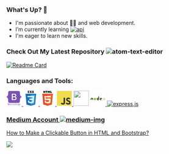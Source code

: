 ### What's Up? 👋

- I'm passionate about 👩‍💻 and web development.
- I’m currently learning <a href="https://en.wikipedia.org/wiki/API"> <img src="https://www.webtekno.com/images/editor/default/0003/32/5743dc63aab1fd54d0ca21c857dc722edbd3ca9a.jpeg" alt="api" width="40" height="20" ></a>
- I'm eager to learn new skills.

### Check Out My Latest Repository <img src="https://images.ctfassets.net/3prze68gbwl1/asset-17suaysk1qa1ki0/f2e825e764d2a94ffb0009b7342c5e9d/B62xj9FCUAA3YoC.png" alt="atom-text-editor" width="23" height="23">
[![Readme Card](https://github-readme-stats.vercel.app/api/pin/?username=gulinte&repo=Roshambo)](https://github.com/gulinte/Roshambo)
<h3 align="left">Languages and Tools:</h3>
<p align="left"> <a href="https://getbootstrap.com" target="_blank" rel="noreferrer"> <img src="https://raw.githubusercontent.com/devicons/devicon/master/icons/bootstrap/bootstrap-plain-wordmark.svg" alt="bootstrap" width="40" height="40"/> </a> <a href="https://www.w3schools.com/css/" target="_blank" rel="noreferrer"> <img src="https://raw.githubusercontent.com/devicons/devicon/master/icons/css3/css3-original-wordmark.svg" alt="css3" width="40" height="40"/> </a> <a href="https://www.w3.org/html/" target="_blank" rel="noreferrer"> <img src="https://raw.githubusercontent.com/devicons/devicon/master/icons/html5/html5-original-wordmark.svg" alt="html5" width="40" height="40"/> </a> <a href="https://developer.mozilla.org/en-US/docs/Web/JavaScript" target="_blank" rel="noreferrer"> <img src="https://raw.githubusercontent.com/devicons/devicon/master/icons/javascript/javascript-original.svg" alt="javascript" width="40" height="40"/> </a> <a href="https://jquery.com/"><img src="https://cdn.iconscout.com/icon/free/png-256/jquery-10-1175155.png" width="40" height="40" </img></a> <a href="https://nodejs.org" target="_blank" rel="noreferrer"> <img src="https://raw.githubusercontent.com/devicons/devicon/master/icons/nodejs/nodejs-original-wordmark.svg" alt="nodejs" width="40" height="40"/> </a> <a href ="https://expressjs.com/"><img src="https://expressjs.com/images/express-facebook-share.png" alt="express.js" width="90" height="40" </a>
</p>

### Medium Account <a href="https://medium.com/@gulinte"><img src="https://play-lh.googleusercontent.com/hB9t3Z-mi284_49HA3nAuhO-W5Cyhje7r2P9McdgORoVCd-0SV54c12NMQWLHnqALw" alt="medium-img" width="23px" height="23px"></a>
 <a href="https://medium.com/@gulinte/how-to-make-a-clickable-button-in-html-and-bootstrap-471bcb4f1ed0">How to Make a Clickable Button in HTML and Bootstrap?</a>

<img align="left" src="https://github-readme-stats.vercel.app/api?username=gulinte&theme=buefy">
